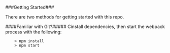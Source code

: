 
###Getting Started###

There are two methods for getting started with this repo.

####Familiar with Git?#####
Cinstall dependencies, then start the webpack process with the following:

```
	> npm install
	> npm start
```

